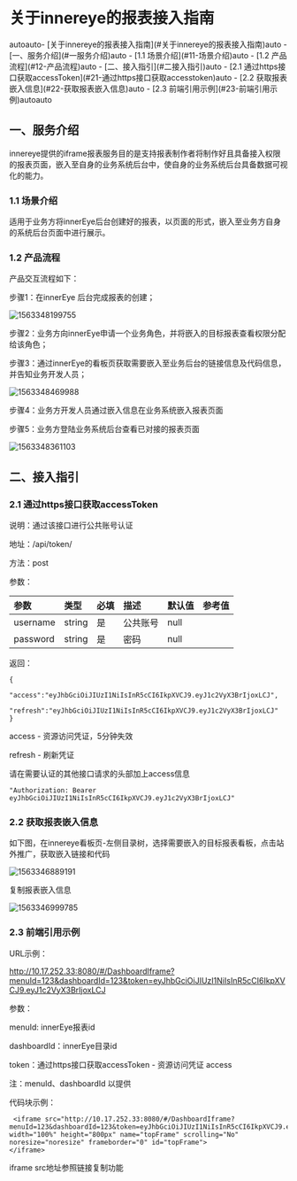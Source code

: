 # 关于innereye的报表接入指南
<!-- TOC -->autoauto- [关于innereye的报表接入指南](#关于innereye的报表接入指南)auto  - [一、服务介绍](#一服务介绍)auto    - [1.1 场景介绍](#11-场景介绍)auto    - [1.2 产品流程](#12-产品流程)auto  - [二、接入指引](#二接入指引)auto    - [2.1 通过https接口获取accessToken](#21-通过https接口获取accesstoken)auto    - [2.2 获取报表嵌入信息](#22-获取报表嵌入信息)auto    - [2.3 前端引用示例](#23-前端引用示例)autoauto<!-- /TOC -->
## 一、服务介绍

innereye提供的iframe报表服务目的是支持报表制作者将制作好且具备接入权限的报表页面，嵌入至自身的业务系统后台中，使自身的业务系统后台具备数据可视化的能力。

### 1.1 场景介绍

适用于业务方将innerEye后台创建好的报表，以页面的形式，嵌入至业务方自身的系统后台页面中进行展示。

### 1.2 产品流程

产品交互流程如下：

步骤1：在innerEye 后台完成报表的创建；

![1563348199755](C:\Users\Administrator\AppData\Roaming\Typora\typora-user-images\1563348199755.png)

步骤2：业务方向innerEye申请一个业务角色，并将嵌入的目标报表查看权限分配给该角色；



步骤3：通过innerEye的看板页获取需要嵌入至业务后台的链接信息及代码信息，并告知业务开发人员；

![1563348469988](C:\Users\Administrator\AppData\Roaming\Typora\typora-user-images\1563348469988.png)

步骤4：业务方开发人员通过嵌入信息在业务系统嵌入报表页面



步骤5：业务方登陆业务系统后台查看已对接的报表页面

![1563348361103](C:\Users\Administrator\AppData\Roaming\Typora\typora-user-images\1563348361103.png)



## 二、接入指引

### 2.1 通过https接口获取accessToken

说明：通过该接口进行公共账号认证

地址：/api/token/

方法：post

参数：

| 参数     | 类型   | 必填 | 描述     | 默认值 | 参考值 |
| :------- | :----- | :--- | :------- | :----- | :----- |
| username | string | 是   | 公共账号 | null   |        |
| password | string | 是   | 密码     | null   |        |


返回：

```
{
    "access":"eyJhbGciOiJIUzI1NiIsInR5cCI6IkpXVCJ9.eyJ1c2VyX3BrIjoxLCJ",
    "refresh":"eyJhbGciOiJIUzI1NiIsInR5cCI6IkpXVCJ9.eyJ1c2VyX3BrIjoxLCJ"
}
```

access - 资源访问凭证，5分钟失效

refresh - 刷新凭证

请在需要认证的其他接口请求的头部加上access信息

```
"Authorization: Bearer eyJhbGciOiJIUzI1NiIsInR5cCI6IkpXVCJ9.eyJ1c2VyX3BrIjoxLCJ"
```

### 2.2 获取报表嵌入信息

如下图，在innereye看板页-左侧目录树，选择需要嵌入的目标报表看板，点击站外推广，获取嵌入链接和代码

![1563346889191](C:\Users\Administrator\AppData\Roaming\Typora\typora-user-images\1563346889191.png)

复制报表嵌入信息

![1563346999785](C:\Users\Administrator\AppData\Roaming\Typora\typora-user-images\1563346999785.png)

### 2.3 前端引用示例

 URL示例：

 http://10.17.252.33:8080/#/DashboardIframe?menuId=123&dashboardId=123&token=eyJhbGciOiJIUzI1NiIsInR5cCI6IkpXVCJ9.eyJ1c2VyX3BrIjoxLCJ

参数：

menuId: innerEye报表id

dashboardId：innerEye目录id

token：通过https接口获取accessToken - 资源访问凭证 access

注：menuId、dashboardId 以提供

代码块示例：

```
 <iframe src="http://10.17.252.33:8080/#/DashboardIframe?menuId=123&dashboardId=123&token=eyJhbGciOiJIUzI1NiIsInR5cCI6IkpXVCJ9.eyJ1c2VyX3BrIjoxLCJ" 
width="100%" height="800px" name="topFrame" scrolling="No" noresize="noresize" frameborder="0" id="topFrame">
</iframe>
```

iframe src地址参照链接复制功能

